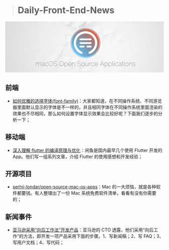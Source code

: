 > # Daily-Front-End-News

[![cover][img]][link]

[img]: https://github.com/fengshangwuqi/Daily-Front-End-News/blob/master/history/2018/07/03/open-source-mac-os-apps.jpg "serhii-londar/open-source-mac-os-apps"
[link]: https://github.com/serhii-londar/open-source-mac-os-apps

## 前端

- [如何优雅的选择字体(font-family)](https://segmentfault.com/a/1190000006110417)：大家都知道，在不同操作系统、不同游览器里面默认显示的字体是不一样的，并且相同字体在不同操作系统里面渲染的效果也不尽相同，那么如何设置字体显示效果会比较好呢？下面我们逐步的分析一下；

## 移动端

- [深入理解 flutter 的编译原理与优化](https://yuque.com/xytech/flutter/sh4fbm)：闲鱼是国内最早几个使用 Flutter 开发的 App。他们写一组系列文章，介绍 Flutter 的使用感想和开发经验；

## 开源项目

- [serhii-londar/open-source-mac-os-apps](https://github.com/serhii-londar/open-source-mac-os-apps)：Mac 的一大烦恼，就是各种软件都要钱。有人整理出了一份 Mac 系统免费软件清单，看看有没有你需要的；

## 新闻事件

- [亚马逊采用“向后工作法”开发产品](https://www.allthingsdistributed.com/2006/11/working_backwards.html)：亚马逊的 CTO 透露，他们采用“向后工作”的方法，即开发一项产品采用下面的步骤。1、写新闻稿；2、写 FAQ；3、写用户文档；4、写代码；
